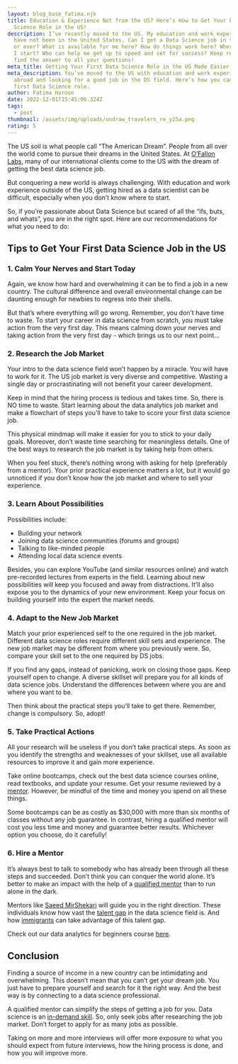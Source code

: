 ```yaml
---
layout: blog_base_fatima.njk
title: Education & Experience Not from the US? Here’s How to Get Your First Data
  Science Role in the US!
description: I’ve recently moved to the US. My education and work experience
  have not been in the United States. Can I get a Data Science job in the US now
  or ever? What is available for me here? How do things work here? Where should
  I start? Who can help me get up to speed and set for success? Keep reading to
  find the answer to all your questions!
meta_title: Getting Your First Data Science Role in the US Made Easier | O’Fallon Labs
meta_description: You’ve moved to the US with education and work experience from
  abroad and looking for a good job in the DS field. Here’s how you can get your
  first Data Science role. 
author: Fatima Haroon
date: 2022-12-01T15:45:06.324Z
tags:
  - post
thumbnail: /assets/img/uploads/undraw_travelers_re_y25a.png
rating: 5
---
```

<!--StartFragment-->

The US soil is what people call “The American Dream”. People from all over the world come to pursue their dreams in the United States. At [O’Fallon Labs](https://saeedmirshekari.com/), many of our international clients come to the US with the dream of getting the best data science job. 

But conquering a new world is always challenging. With education and work experience outside of the US, getting hired as a data scientist can be difficult, especially when you don’t know where to start. 

So, if you’re passionate about Data Science but scared of all the “ifs, buts, and whats”, you are in the right spot. Here are our recommendations for what you need to do:

<h2>Tips to Get Your First Data Science Job in the US</h2>

<h3>1. Calm Your Nerves and Start Today</h3>

Again, we know how hard and overwhelming it can be to find a job in a new country. The cultural difference and overall environmental change can be daunting enough for newbies to regress into their shells. 

But that’s where everything will go wrong. Remember, you don’t have time to waste. To start your career in data science from scratch, you must take action from the very first day. This means calming down your nerves and taking action from the very first day - which brings us to our next point...

<h3>2. Research the Job Market</h3>

Your intro to the data science field won’t happen by a miracle. You will have to work for it. The US job market is very diverse and competitive. Wasting a single day or procrastinating will not benefit your career development. 

Keep in mind that the hiring process is tedious and takes time. So, there is NO time to waste. Start learning about the data analytics job market and make a flowchart of steps you’ll have to take to score your first data science job. 

This physical mindmap will make it easier for you to stick to your daily goals. Moreover, don’t waste time searching for meaningless details. One of the best ways to research the job market is by taking help from others. 

When you feel stuck, there’s nothing wrong with asking for help (preferably from a mentor). Your prior practical experience matters a lot, but it would go unnoticed if you don’t know how the job market and where to sell your experience. 

<h3>3. Learn About Possibilities</h3>

Possibilities include:

* Building your network
* Joining data science communities (forums and groups)
* Talking to like-minded people 
* Attending local data science events

Besides, you can explore YouTube (and similar resources online) and watch pre-recorded lectures from experts in the field. Learning about new possibilities will keep you focused and away from distractions. It’ll also expose you to the dynamics of your new environment. Keep your focus on building yourself into the expert the market needs. 

<h3>4. Adapt to the New Job Market</h3>

Match your prior experienced self to the one required in the job market. Different data science roles require different skill sets and experience. The new job market may be different from where you previously were. So, compare your skill set to the one required by DS jobs. 

If you find any gaps, instead of panicking, work on closing those gaps. Keep yourself open to change. A diverse skillset will prepare you for all kinds of data science jobs. Understand the differences between where you are and where you want to be. 

Then think about the practical steps you’ll take to get there. Remember, change is compulsory. So, adopt!

<h3>5. Take Practical Actions</h3>

All your research will be useless if you don’t take practical steps. As soon as you identify the strengths and weaknesses of your skillset, use all available resources to improve it and gain more experience. 

Take online bootcamps, check out the best data science courses online, read textbooks, and update your resume. Get your resume reviewed by a [mentor](https://saeedmirshekari.com/blog/2022-08-15-why-you-need-a-data-science-career-mentor/). However, be mindful of the time and money you spend on all these things. 

Some bootcamps can be as costly as $30,000 with more than six months of classes without any job guarantee. In contrast, hiring a qualified mentor will cost you less time and money and guarantee better results. Whichever option you choose, do it carefully!

<h3>6. Hire a Mentor</h3>

It’s always best to talk to somebody who has already been through all these steps and succeeded. Don’t think you can conquer the world alone. It’s better to make an impact with the help of a [qualified mentor](https://saeedmirshekari.com/results/) than to run alone in the dark. 

Mentors like [Saeed MirShekari](https://saeedmirshekari.com/team/) will guide you in the right direction. These individuals know how vast the [talent gap](https://saeedmirshekari.com/blog/2022-05-19-the-talent-gap-in-data-science-today-and-tomorrow/) in the data science field is. And how [immigrants](https://saeedmirshekari.com/blog/2022-05-23-data-science-opportunities-and-immigrants-with-higher-educations/) can take advantage of this talent gap.

Check out our data analytics for beginners course [here](https://saeedmirshekari.com/ecourse-bdsf/). 

<h2>Conclusion</h2>

Finding a source of income in a new country can be intimidating and overwhelming. This doesn’t mean that you can’t get your dream job. You just have to prepare yourself and search for it the right way. And the best way is by connecting to a data science professional. 

A qualified mentor can simplify the steps of getting a job for you. Data science is an [in-demand skill](https://saeedmirshekari.com/blog/2022-07-15-top-10-most-in-demand-skills-for-data-scientists-in-2022/). So, only seek jobs after researching the job market. Don’t forget to apply for as many jobs as possible. 

Taking on more and more interviews will offer more exposure to what you should expect from future interviews, how the hiring process is done, and how you will improve more. 

<!--EndFragment-->
